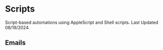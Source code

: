 # Scripts
Script-based automations using AppleScript and Shell scripts. Last Updated 08/19/2024.

## Emails
